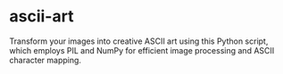 # ascii-art
Transform your images into creative ASCII art using this Python script, which employs PIL and NumPy for efficient image processing and ASCII character mapping.

